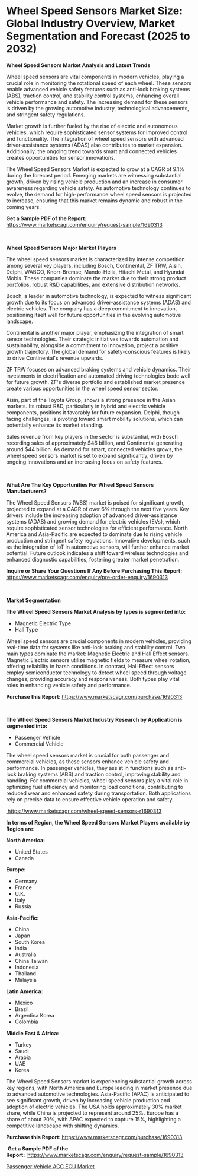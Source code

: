 <p><h1>Wheel Speed Sensors Market Size: Global Industry Overview, Market Segmentation and Forecast (2025 to 2032)</h1></p><p><strong>Wheel Speed Sensors Market Analysis and Latest Trends</strong></p>
<p><p>Wheel speed sensors are vital components in modern vehicles, playing a crucial role in monitoring the rotational speed of each wheel. These sensors enable advanced vehicle safety features such as anti-lock braking systems (ABS), traction control, and stability control systems, enhancing overall vehicle performance and safety. The increasing demand for these sensors is driven by the growing automotive industry, technological advancements, and stringent safety regulations.</p><p>Market growth is further fueled by the rise of electric and autonomous vehicles, which require sophisticated sensor systems for improved control and functionality. The integration of wheel speed sensors with advanced driver-assistance systems (ADAS) also contributes to market expansion. Additionally, the ongoing trend towards smart and connected vehicles creates opportunities for sensor innovations.</p><p>The Wheel Speed Sensors Market is expected to grow at a CAGR of 9.1% during the forecast period. Emerging markets are witnessing substantial growth, driven by rising vehicle production and an increase in consumer awareness regarding vehicle safety. As automotive technology continues to evolve, the demand for high-performance wheel speed sensors is projected to increase, ensuring that this market remains dynamic and robust in the coming years.</p></p>
<p><strong>Get a Sample PDF of the Report:&nbsp;</strong> <a href="https://www.marketscagr.com/enquiry/request-sample/1690313?utm_campaign=2008&utm_medium=2&utm_source=Github&utm_content=ia&utm_term=07012025&utm_id=wheel-speed-sensors">https://www.marketscagr.com/enquiry/request-sample/1690313</a></p>
<p>&nbsp;</p>
<p><strong>Wheel Speed Sensors Major Market Players</strong></p>
<p><p>The wheel speed sensors market is characterized by intense competition among several key players, including Bosch, Continental, ZF TRW, Aisin, Delphi, WABCO, Knorr-Bremse, Mando-Hella, Hitachi Metal, and Hyundai Mobis. These companies dominate the market due to their strong product portfolios, robust R&D capabilities, and extensive distribution networks.</p><p>Bosch, a leader in automotive technology, is expected to witness significant growth due to its focus on advanced driver-assistance systems (ADAS) and electric vehicles. The company has a deep commitment to innovation, positioning itself well for future opportunities in the evolving automotive landscape.</p><p>Continental is another major player, emphasizing the integration of smart sensor technologies. Their strategic initiatives towards automation and sustainability, alongside a commitment to innovation, project a positive growth trajectory. The global demand for safety-conscious features is likely to drive Continental's revenue upwards.</p><p>ZF TRW focuses on advanced braking systems and vehicle dynamics. Their investments in electrification and automated driving technologies bode well for future growth. ZF's diverse portfolio and established market presence create various opportunities in the wheel speed sensor sector.</p><p>Aisin, part of the Toyota Group, shows a strong presence in the Asian markets. Its robust R&D, particularly in hybrid and electric vehicle components, positions it favorably for future expansion. Delphi, though facing challenges, is pivoting toward smart mobility solutions, which can potentially enhance its market standing.</p><p>Sales revenue from key players in the sector is substantial, with Bosch recording sales of approximately $46 billion, and Continental generating around $44 billion. As demand for smart, connected vehicles grows, the wheel speed sensors market is set to expand significantly, driven by ongoing innovations and an increasing focus on safety features.</p></p>
<p>&nbsp;</p>
<p><strong>What Are The Key Opportunities For Wheel Speed Sensors Manufacturers?</strong></p>
<p><p>The Wheel Speed Sensors (WSS) market is poised for significant growth, projected to expand at a CAGR of over 6% through the next five years. Key drivers include the increasing adoption of advanced driver-assistance systems (ADAS) and growing demand for electric vehicles (EVs), which require sophisticated sensor technologies for efficient performance. North America and Asia-Pacific are expected to dominate due to rising vehicle production and stringent safety regulations. Innovative developments, such as the integration of IoT in automotive sensors, will further enhance market potential. Future outlook indicates a shift toward wireless technologies and enhanced diagnostic capabilities, fostering greater market penetration.</p></p>
<p><strong>Inquire or Share Your Questions If Any Before Purchasing This Report:</strong> <a href="https://www.marketscagr.com/enquiry/pre-order-enquiry/1690313?utm_campaign=2008&utm_medium=2&utm_source=Github&utm_content=ia&utm_term=07012025&utm_id=wheel-speed-sensors">https://www.marketscagr.com/enquiry/pre-order-enquiry/1690313</a></p>
<p>&nbsp;</p>
<p><strong>Market Segmentation</strong></p>
<p><strong>The Wheel Speed Sensors Market Analysis by types is segmented into:</strong></p>
<p><ul><li>Magnetic Electric Type</li><li>Hall Type</li></ul></p>
<p><p>Wheel speed sensors are crucial components in modern vehicles, providing real-time data for systems like anti-lock braking and stability control. Two main types dominate the market: Magnetic Electric and Hall Effect sensors. Magnetic Electric sensors utilize magnetic fields to measure wheel rotation, offering reliability in harsh conditions. In contrast, Hall Effect sensors employ semiconductor technology to detect wheel speed through voltage changes, providing accuracy and responsiveness. Both types play vital roles in enhancing vehicle safety and performance.</p></p>
<p><strong>Purchase this Report:&nbsp;</strong><a href="https://www.marketscagr.com/purchase/1690313?utm_campaign=2008&utm_medium=2&utm_source=Github&utm_content=ia&utm_term=07012025&utm_id=wheel-speed-sensors">https://www.marketscagr.com/purchase/1690313</a></p>
<p>&nbsp;</p>
<p><strong>The Wheel Speed Sensors Market Industry Research by Application is segmented into:</strong></p>
<p><ul><li>Passenger Vehicle</li><li>Commercial Vehicle</li></ul></p>
<p><p>The wheel speed sensors market is crucial for both passenger and commercial vehicles, as these sensors enhance vehicle safety and performance. In passenger vehicles, they assist in functions such as anti-lock braking systems (ABS) and traction control, improving stability and handling. For commercial vehicles, wheel speed sensors play a vital role in optimizing fuel efficiency and monitoring load conditions, contributing to reduced wear and enhanced safety during transportation. Both applications rely on precise data to ensure effective vehicle operation and safety.</p></p>
<p><a href="https://www.marketscagr.com/wheel-speed-sensors-r1690313?utm_campaign=2008&utm_medium=2&utm_source=Github&utm_content=ia&utm_term=07012025&utm_id=wheel-speed-sensors">&nbsp;https://www.marketscagr.com/wheel-speed-sensors-r1690313</a></p>
<p><strong>In terms of Region, the Wheel Speed Sensors Market Players available by Region are:</strong></p>
<p>
    <p> <strong> North America: </strong>
        <ul>
            <li>United States</li>
            <li>Canada</li>
        </ul>
        </p> 
    <p> <strong> Europe: </strong>
        <ul>
            <li>Germany</li>
            <li>France</li>
            <li>U.K.</li>
            <li>Italy</li>
            <li>Russia</li>
        </ul>
        </p> 
    <p> <strong> Asia-Pacific: </strong>
        <ul>
            <li>China</li>
            <li>Japan</li>
            <li>South Korea</li>
            <li>India</li>
            <li>Australia</li>
            <li>China Taiwan</li>
            <li>Indonesia</li>
            <li>Thailand</li>
            <li>Malaysia</li>
        </ul>
        </p> 
    <p> <strong> Latin America: </strong>
        <ul>
            <li>Mexico</li>
            <li>Brazil</li>
            <li>Argentina Korea</li>
            <li>Colombia</li>
        </ul>
        </p> 
    <p> <strong> Middle East & Africa: </strong>
        <ul>
            <li>Turkey</li>
            <li>Saudi</li>
            <li>Arabia</li>
            <li>UAE</li>
            <li>Korea</li>
        </ul>
    </p>
    </p>
<p><p>The Wheel Speed Sensors market is experiencing substantial growth across key regions, with North America and Europe leading in market presence due to advanced automotive technologies. Asia-Pacific (APAC) is anticipated to see significant growth, driven by increasing vehicle production and adoption of electric vehicles. The USA holds approximately 30% market share, while China is projected to represent around 25%. Europe has a share of about 20%, with APAC expected to capture 15%, highlighting a competitive landscape with shifting dynamics.</p></p>
<p><strong>Purchase this Report: </strong><a href="https://www.marketscagr.com/purchase/1690313?utm_campaign=2008&utm_medium=2&utm_source=Github&utm_content=ia&utm_term=07012025&utm_id=wheel-speed-sensors">https://www.marketscagr.com/purchase/1690313</a></p>
<p>&nbsp;<strong>Get a Sample PDF of the Report:&nbsp;&nbsp;</strong><a href="https://www.marketscagr.com/enquiry/request-sample/1690313?utm_campaign=2008&utm_medium=2&utm_source=Github&utm_content=ia&utm_term=07012025&utm_id=wheel-speed-sensors">https://www.marketscagr.com/enquiry/request-sample/1690313</a></p>
<p><strong></strong></p>
<p><p><a href="https://github.com/PeterParrish5/Market-Research-Report-List-7/blob/main/passenger-vehicle-acc-ecu-market.md?utm_campaign=2008&utm_medium=2&utm_source=Github&utm_content=ia&utm_term=07012025&utm_id=wheel-speed-sensors">Passenger Vehicle ACC ECU Market</a></p></p>
